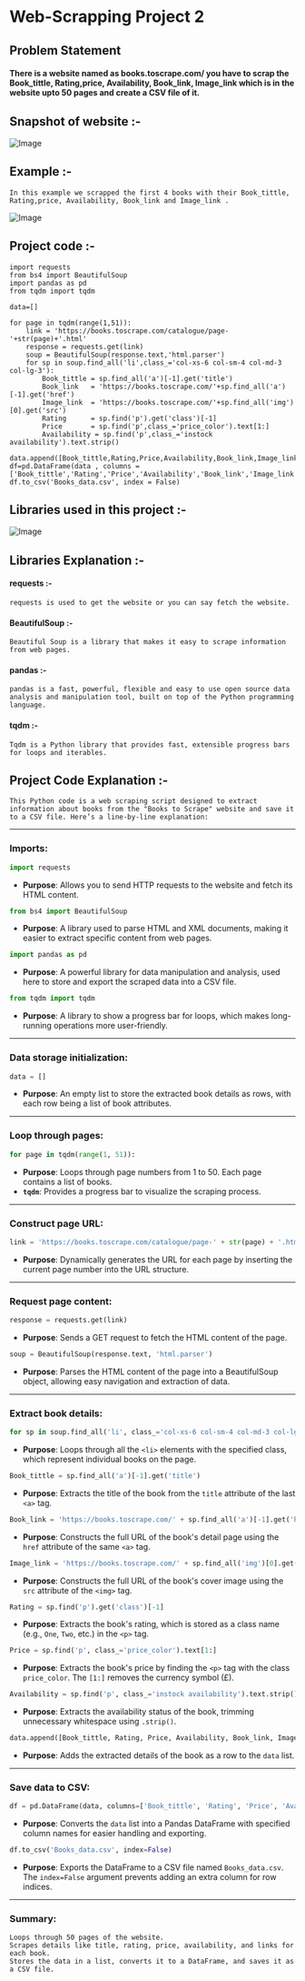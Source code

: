 # **Web-Scrapping Project 2**

## **Problem Statement**

#### There is a website named as books.toscrape.com/ you have to scrap the  **Book_tittle, Rating,price, Availability, Book_link, Image_link** which is in the website upto 50 pages and create a CSV file of it.
## **Snapshot of website :-**
![Image](https://github.com/user-attachments/assets/d9bf9090-0781-40ad-b10b-41cbfa5e6c28)

## **Example :-**
    In this example we scrapped the first 4 books with their Book_tittle, Rating,price, Availability, Book_link and Image_link . 

![Image](https://github.com/user-attachments/assets/51adec63-3b15-4cb7-9cb1-f5ed266cb216)

## **Project code :-**
    import requests 
    from bs4 import BeautifulSoup
    import pandas as pd
    from tqdm import tqdm 

    data=[]

    for page in tqdm(range(1,51)):
        link = 'https://books.toscrape.com/catalogue/page-'+str(page)+'.html'
        response = requests.get(link)
        soup = BeautifulSoup(response.text,'html.parser')
        for sp in soup.find_all('li',class_='col-xs-6 col-sm-4 col-md-3 col-lg-3'):
            Book_tittle = sp.find_all('a')[-1].get('title')
            Book_link   = 'https://books.toscrape.com/'+sp.find_all('a')[-1].get('href')
            Image_link  = 'https://books.toscrape.com/'+sp.find_all('img')[0].get('src')
            Rating      = sp.find('p').get('class')[-1]
            Price       = sp.find('p',class_='price_color').text[1:]
            Availability = sp.find('p',class_='instock availability').text.strip()
            data.append([Book_tittle,Rating,Price,Availability,Book_link,Image_link])
    df=pd.DataFrame(data , columns = ['Book_tittle','Rating','Price','Availability','Book_link','Image_link'])
    df.to_csv('Books_data.csv', index = False)
## **Libraries used in this project :-**

![Image](https://github.com/user-attachments/assets/8ec5108f-a0e3-4976-a253-f6ba8dc11761)

## **Libraries Explanation** :-

#### **requests** :- 
    requests is used to get the website or you can say fetch the website. 

#### **BeautifulSoup** :- 
    Beautiful Soup is a library that makes it easy to scrape information from web pages.

#### **pandas** :-
    pandas is a fast, powerful, flexible and easy to use open source data analysis and manipulation tool, built on top of the Python programming language.
#### **tqdm** :-
    Tqdm is a Python library that provides fast, extensible progress bars for loops and iterables.

## **Project Code Explanation** :-

    This Python code is a web scraping script designed to extract information about books from the "Books to Scrape" website and save it to a CSV file. Here’s a line-by-line explanation:

---

### **Imports**:
```python
import requests
```
- **Purpose**: Allows you to send HTTP requests to the website and fetch its HTML content.

```python
from bs4 import BeautifulSoup
```
- **Purpose**: A library used to parse HTML and XML documents, making it easier to extract specific content from web pages.

```python
import pandas as pd
```
- **Purpose**: A powerful library for data manipulation and analysis, used here to store and export the scraped data into a CSV file.

```python
from tqdm import tqdm
```
- **Purpose**: A library to show a progress bar for loops, which makes long-running operations more user-friendly.

---

### **Data storage initialization**:
```python
data = []
```
- **Purpose**: An empty list to store the extracted book details as rows, with each row being a list of book attributes.

---

### **Loop through pages**:
```python
for page in tqdm(range(1, 51)):
```
- **Purpose**: Loops through page numbers from 1 to 50. Each page contains a list of books.  
- **`tqdm`**: Provides a progress bar to visualize the scraping process.

---

### **Construct page URL**:
```python
link = 'https://books.toscrape.com/catalogue/page-' + str(page) + '.html'
```
- **Purpose**: Dynamically generates the URL for each page by inserting the current page number into the URL structure.

---

### **Request page content**:
```python
response = requests.get(link)
```
- **Purpose**: Sends a GET request to fetch the HTML content of the page.

```python
soup = BeautifulSoup(response.text, 'html.parser')
```
- **Purpose**: Parses the HTML content of the page into a BeautifulSoup object, allowing easy navigation and extraction of data.

---

### **Extract book details**:
```python
for sp in soup.find_all('li', class_='col-xs-6 col-sm-4 col-md-3 col-lg-3'):
```
- **Purpose**: Loops through all the `<li>` elements with the specified class, which represent individual books on the page.

```python
Book_tittle = sp.find_all('a')[-1].get('title')
```
- **Purpose**: Extracts the title of the book from the `title` attribute of the last `<a>` tag.

```python
Book_link = 'https://books.toscrape.com/' + sp.find_all('a')[-1].get('href')
```
- **Purpose**: Constructs the full URL of the book's detail page using the `href` attribute of the same `<a>` tag.

```python
Image_link = 'https://books.toscrape.com/' + sp.find_all('img')[0].get('src')
```
- **Purpose**: Constructs the full URL of the book's cover image using the `src` attribute of the `<img>` tag.

```python
Rating = sp.find('p').get('class')[-1]
```
- **Purpose**: Extracts the book's rating, which is stored as a class name (e.g., `One`, `Two`, etc.) in the `<p>` tag.

```python
Price = sp.find('p', class_='price_color').text[1:]
```
- **Purpose**: Extracts the book's price by finding the `<p>` tag with the class `price_color`. The `[1:]` removes the currency symbol (£).

```python
Availability = sp.find('p', class_='instock availability').text.strip()
```
- **Purpose**: Extracts the availability status of the book, trimming unnecessary whitespace using `.strip()`.

```python
data.append([Book_tittle, Rating, Price, Availability, Book_link, Image_link])
```
- **Purpose**: Adds the extracted details of the book as a row to the `data` list.

---

### **Save data to CSV**:
```python
df = pd.DataFrame(data, columns=['Book_tittle', 'Rating', 'Price', 'Availability', 'Book_link', 'Image_link'])
```
- **Purpose**: Converts the `data` list into a Pandas DataFrame with specified column names for easier handling and exporting.

```python
df.to_csv('Books_data.csv', index=False)
```
- **Purpose**: Exports the DataFrame to a CSV file named `Books_data.csv`. The `index=False` argument prevents adding an extra column for row indices.

---

### **Summary**:
    Loops through 50 pages of the website.
    Scrapes details like title, rating, price, availability, and links for each book.
    Stores the data in a list, converts it to a DataFrame, and saves it as a CSV file.

